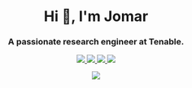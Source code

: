 <h1 align="center">Hi 👋, I'm Jomar</h1>
<h3 align="center">A passionate research engineer at Tenable.</h3>

<p align="center">
  <a href="https:/twitter.com/j0_mart">
    <img src="https://img.shields.io/twitter/follow/j0_mart?style=for-the-badge&label=%40j0_mart&logo=twitter&logoColor=00AEFF&labelColor=black&color=7fff00">  </a>
  <a href="https://www.linkedin.com/in/joshua-martinelle-a34911133/">
    <img src="https://img.shields.io/badge/-Joshua%20Martinelle-blue?style=for-the-badge&logo=Linkedin&logoColor=00AEFF&labelColor=black&color=black">
  </a>
  
  <a href="https://www.jomar.fr/">
    <img src="https://img.shields.io/badge/www.jomar.fr-0078D4?style=for-the-badge&logo=Google-Chrome&logoColor=00AEFF&labelColor=black&color=black">
  </a>
  
  <a href="mailto:contact@jomar.fr">
    <img src="https://img.shields.io/badge/contact@jomar.fr-0078D4?style=for-the-badge&logo=Microsoft-Outlook&logoColor=00AEFF&labelColor=black&color=black">
  </a>

</p>

<p align="center">
  <img alig src="https://github-profile-trophy.vercel.app/?username=JoshuaMart&column=6&rank=SSS,SS,S,AAA,AA,A,B,C" />
</p>

